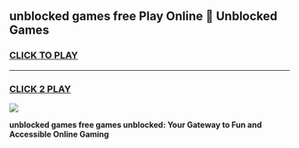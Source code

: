 
## unblocked games free Play Online 👋 Unblocked Games
<h3>
<a href="https://premium.freeplayer.one?title=unblocked_games_free&ref=19F">CLICK TO PLAY</a></h3>
<hr>

<h3>
<a href="https://premium.freeplayer.one?title=unblocked_games_free&ref=19F">CLICK 2 PLAY</a>
  
</h3>

<a href="https://premium.freeplayer.one?title=unblocked_games_free&ref=19F"><img src="https://clearcache.store/games.png"></a>


**unblocked games free games unblocked: Your Gateway to Fun and Accessible Online Gaming**
